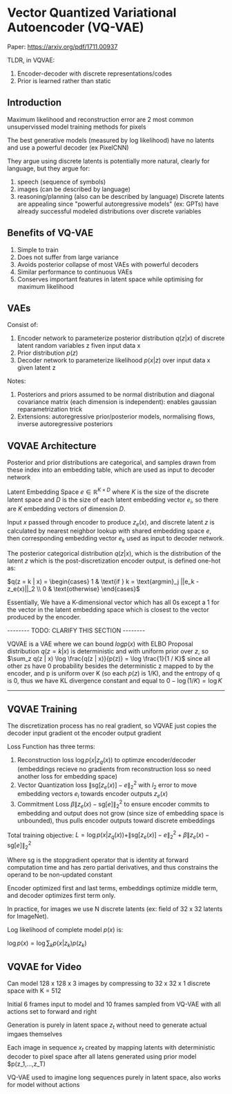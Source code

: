 # Vector Quantized Variational Autoencoder (VQ-VAE)

Paper: https://arxiv.org/pdf/1711.00937

TLDR, in VQVAE:
1. Encoder-decoder with discrete representations/codes
2. Prior is learned rather than static

## Introduction

Maximum likelihood and reconstruction error are 2 most common unsupervissed model training methods for pixels

The best generative models (measured by log likelihood) have no latents and use a powerful decoder (ex PixelCNN)

They argue using discrete latents is potentially more natural, clearly for language, but they argue for:
1. speech (sequence of symbols) 
2. images (can be described by language)
3. reasoning/planning (also can be described by language)
Discrete latents are appealing since "powerful autoregressive models" (ex: GPTs) have already successful modeled distributions over discrete variables

## Benefits of VQ-VAE
1. Simple to train
2. Does not suffer from large variance
3. Avoids posterior collapse of most VAEs with powerful decoders
4. Similar performance to continuous VAEs
5. Conserves important features in latent space while optimising for maximum likelihood

## VAEs
Consist of:
1. Encoder network to parameterize posterior distribution $q(z | x)$ of discrete latent random variables z fiven input data x
2. Prior distribution $p(z)$
3. Decoder network to parameterize likelihood $p(x | z)$ over input data x given latent z

Notes:
1. Posteriors and priors assumed to be normal distribution and diagonal covariance matrix (each dimension is independent): enables gaussian reparametrization trick
2. Extensions: autoregressive prior/posterior models, normalising flows, inverse autoregressive posteriors

## VQVAE Architecture

Posterior and prior distributions are categorical, and samples drawn from these index into an embedding table, which are used as input to decoder network

Latent Embedding Space $e \in \mathbb{R}^{K \times D}$ where $K$ is the size of the discrete latent space and $D$ is the size of each latent embedding vector $e_i$, so there are $K$ embedding vectors of dimension $D$.

Input $x$ passed through encoder to produce $z_e(x)$, and discrete latent $z$ is calculated by nearest neighbor lookup with shared embedding space $e$, then corresponding embedding vector $e_k$ used as input to decoder network.

The posterior categorical distribution $q(z | x)$, which is the distribution of the latent $z$ which is the post-discretization encoder output, is defined one-hot as:

$q(z = k | x) = \begin{cases} 1 & \text{if } k = \text{argmin}_j ||e_k - z_e(x)||_2 \\ 0 & \text{otherwise} \end{cases}$

Essentially, We have a K-dimensional vector which has all 0s except a 1 for the vector in the latent embedding space which is closest to the vector produced by the encoder. 

-------- TODO: CLARIFY THIS SECTION --------

VQVAE is a VAE where we can bound $log p(x)$ with ELBO
Proposal distribution $q(z = k | x)$ is deterministic and with uniform prior over $z$, so $\sum_z q(z | x) \log \frac{q(z | x)}{p(z)} = \log \frac{1}{1 / K}$ since all other zs have 0 probability besides the deterministic z mapped to by the encoder, and p is uniform over K (so each $p(z)$ is 1/K), and the entropy of q is 0, thus we have KL divergence constant and equal to $0 - \log (1 / K) = \log K$

--------------------------------

## VQVAE Training

The discretization process has no real gradient, so VQVAE just copies the decoder input gradient ot the encoder output gradient

Loss Function has three terms:
1. Reconstruction loss $\log p(x | z_q(x))$ to optimze encoder/decoder (embeddings recieve no gradients from reconstruction loss so need another loss for embedding space)
2. Vector Quantization loss $\|\text{sg}[z_e(x)]- e\|_2^2$ with $l_2$ error to move embedding vectors $e_i$ towards encoder outputs $z_e(x)$
3. Commitment Loss $\beta \|z_e(x) - \text{sg}[e]\|_2^2$ to ensure encoder commits to embedding and output does not grow (since size of embedding space is unbounded), thus pulls encoder outputs toward discrete embeddings

Total training objective:
$L = \log p(x | z_q(x)) + \|\text{sg}[z_e(x)]- e\|_2^2 + \beta \|z_e(x) - \text{sg}[e]\|_2^2$

Where sg is the stopgradient operator that is identity at forward computation time and has zero partial derivatives, and thus constrains the operand to be non-updated constant

Encoder optimized first and last terms, embeddings optimize middle term, and decoder optimizes first term only.

In practice, for images we use N discrete latents (ex: field of 32 x 32 latents for ImageNet).

Log likelihood of complete model $p(x)$ is:

$\log p(x) = \log \sum_k p(x | z_k) p(z_k)$

## VQVAE for Video

Can model 128 x 128 x 3 images by compressing to 32 x 32 x 1 discrete space with K = 512

Initial 6 frames input to model and 10 frames sampled from VQ-VAE with all actions set to forward and right

Generation is purely in latent space $z_t$ without need to generate actual imgaes themselves

Each image in sequence $x_t$ created by mapping latents with deterministic decoder to pixel space after all latens generated using prior model $p(z_1,...,z_T)

VQ-VAE used to imagine long sequences purely in latent space, also works for model without actions